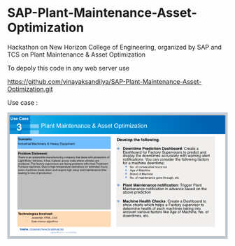 # SAP-Plant-Maintenance-Asset-Optimization
Hackathon on New Horizon College of Engineering, organized by SAP and TCS on Plant Maintenance &amp; Asset Optimization

To depoly this code in any web server use 

https://github.com/vinayaksandilya/SAP-Plant-Maintenance-Asset-Optimization.git

Use case : 

<img src="https://raw.githubusercontent.com/vinayaksandilya/SAP-Plant-Maintenance-Asset-Optimization/master/usecase.png"></img>
